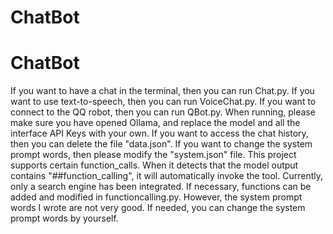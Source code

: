 # ChatBot
# ChatBot
If you want to have a chat in the terminal, then you can run Chat.py. If you want to use text-to-speech, then you can run VoiceChat.py. If you want to connect to the QQ robot, then you can run QBot.py. When running, please make sure you have opened Ollama, and replace the model and all the interface API Keys with your own. If you want to access the chat history, then you can delete the file "data.json". If you want to change the system prompt words, then please modify the "system.json" file. This project supports certain function_calls. When it detects that the model output contains "##function_calling", it will automatically invoke the tool. Currently, only a search engine has been integrated. If necessary, functions can be added and modified in functioncalling.py. However, the system prompt words I wrote are not very good. If needed, you can change the system prompt words by yourself.
